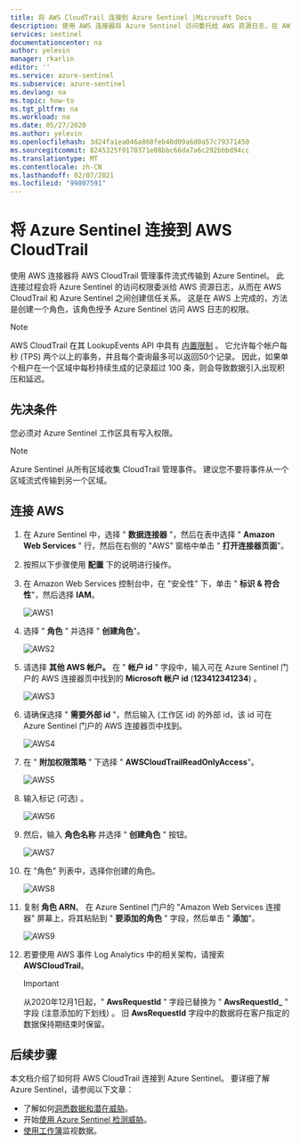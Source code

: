 ```yaml
---
title: 将 AWS CloudTrail 连接到 Azure Sentinel |Microsoft Docs
description: 使用 AWS 连接器将 Azure Sentinel 访问委托给 AWS 资源日志，在 AWS CloudTrail 和 Azure Sentinel 之间创建信任关系。
services: sentinel
documentationcenter: na
author: yelevin
manager: rkarlin
editor: ''
ms.service: azure-sentinel
ms.subservice: azure-sentinel
ms.devlang: na
ms.topic: how-to
ms.tgt_pltfrm: na
ms.workload: na
ms.date: 05/27/2020
ms.author: yelevin
ms.openlocfilehash: 3d24fa1ea046a860feb40d09a6d0a57c79371450
ms.sourcegitcommit: 8245325f9170371e08bbc66da7a6c292bbbd94cc
ms.translationtype: MT
ms.contentlocale: zh-CN
ms.lasthandoff: 02/07/2021
ms.locfileid: "99807591"
---
```

# <a name="connect-azure-sentinel-to-aws-cloudtrail"></a>将 Azure Sentinel 连接到 AWS CloudTrail

使用 AWS 连接器将 AWS CloudTrail 管理事件流式传输到 Azure Sentinel。 此连接过程会将 Azure Sentinel 的访问权限委派给 AWS 资源日志，从而在 AWS CloudTrail 和 Azure Sentinel 之间创建信任关系。 这是在 AWS 上完成的，方法是创建一个角色，该角色授予 Azure Sentinel 访问 AWS 日志的权限。

> [!NOTE]
> AWS CloudTrail 在其 LookupEvents API 中具有 [内置限制](https://docs.aws.amazon.com/awscloudtrail/latest/userguide/WhatIsCloudTrail-Limits.html) 。 它允许每个帐户每秒 (TPS) 两个以上的事务，并且每个查询最多可以返回50个记录。 因此，如果单个租户在一个区域中每秒持续生成的记录超过 100 条，则会导致数据引入出现积压和延迟。

## <a name="prerequisites"></a>先决条件

您必须对 Azure Sentinel 工作区具有写入权限。

> [!NOTE]
> Azure Sentinel 从所有区域收集 CloudTrail 管理事件。 建议您不要将事件从一个区域流式传输到另一个区域。

## <a name="connect-aws"></a>连接 AWS 


1. 在 Azure Sentinel 中，选择 " **数据连接器** "，然后在表中选择 " **Amazon Web Services** " 行，然后在右侧的 "AWS" 窗格中单击 " **打开连接器页面**"。

1. 按照以下步骤使用 **配置** 下的说明进行操作。
 
1.  在 Amazon Web Services 控制台中，在 "安全性" 下，单击 " **标识 & 符合性**"，然后选择 **IAM**。

    ![AWS1](./media/connect-aws/aws-1.png)

1.  选择 " **角色** " 并选择 " **创建角色**"。

    ![AWS2](./media/connect-aws/aws-2.png)

1.  请选择 **其他 AWS 帐户。** 在 " **帐户 id** " 字段中，输入可在 Azure Sentinel 门户的 AWS 连接器页中找到的 **Microsoft 帐户 id** (**123412341234**) 。

    ![AWS3](./media/connect-aws/aws-3.png)

1.  请确保选择 " **需要外部 id** "，然后输入 (工作区 id) 的外部 id，该 id 可在 Azure Sentinel 门户的 AWS 连接器页中找到。

    ![AWS4](./media/connect-aws/aws-4.png)

1.  在 " **附加权限策略** " 下选择 " **AWSCloudTrailReadOnlyAccess**"。

    ![AWS5](./media/connect-aws/aws-5.png)

1.  输入标记 (可选) 。

    ![AWS6](./media/connect-aws/aws-6.png)

1.  然后，输入 **角色名称** 并选择 " **创建角色** " 按钮。

    ![AWS7](./media/connect-aws/aws-7.png)

1.  在 "角色" 列表中，选择你创建的角色。

    ![AWS8](./media/connect-aws/aws-8.png)

1.  复制 **角色 ARN**。 在 Azure Sentinel 门户的 "Amazon Web Services 连接器" 屏幕上，将其粘贴到 " **要添加的角色** " 字段，然后单击 " **添加**"。

    ![AWS9](./media/connect-aws/aws-9.png)

1. 若要使用 AWS 事件 Log Analytics 中的相关架构，请搜索 **AWSCloudTrail**。

    > [!IMPORTANT]
    > 从2020年12月1日起，" **AwsRequestId** " 字段已替换为 " **AwsRequestId_** " 字段 (注意添加的下划线) 。 旧 **AwsRequestId** 字段中的数据将在客户指定的数据保持期结束时保留。

## <a name="next-steps"></a>后续步骤
本文档介绍了如何将 AWS CloudTrail 连接到 Azure Sentinel。 要详细了解 Azure Sentinel，请参阅以下文章：
- 了解如何[洞悉数据和潜在威胁](quickstart-get-visibility.md)。
- 开始[使用 Azure Sentinel 检测威胁](tutorial-detect-threats-built-in.md)。
- [使用工作簿](tutorial-monitor-your-data.md)监视数据。

